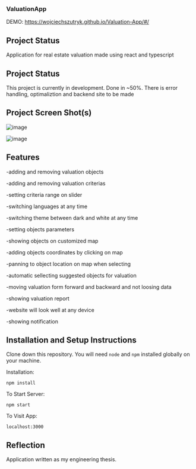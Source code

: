 ### ValuationApp

DEMO: https://wojciechszutryk.github.io/Valuation-App/#/

## Project Status

Application for real estate valuation made using react and typescript

## Project Status

This project is currently in development. Done in ~50%. There is error handling, optimaliztion and backend site to be made

## Project Screen Shot(s)
![image](https://user-images.githubusercontent.com/72247608/135769267-8c58765a-e6c0-44f3-9799-6cc114de9d92.png)

![image](https://user-images.githubusercontent.com/72247608/135769290-b8a8c6e0-496e-45d3-96e9-a0c8324aa057.png)

## Features

-adding and removing valuation objects 

-adding and removing valuation criterias

-setting criteria range on slider

-switching languages at any time

-switching theme between dark and white at any time

-setting objects parameters

-showing objects on customized map

-adding objects coordinates by clicking on map

-panning to object location on map when selecting

-automatic sellecting suggested objects for valuation

-moving valuation form forward and backward and not loosing data

-showing valuation report

-website will look well at any device

-showing notification


## Installation and Setup Instructions

Clone down this repository. You will need `node` and `npm` installed globally on your machine.  

Installation:

`npm install`  

To Start Server:

`npm start`  

To Visit App:

`localhost:3000`  

## Reflection

Application written as my engineering thesis.

